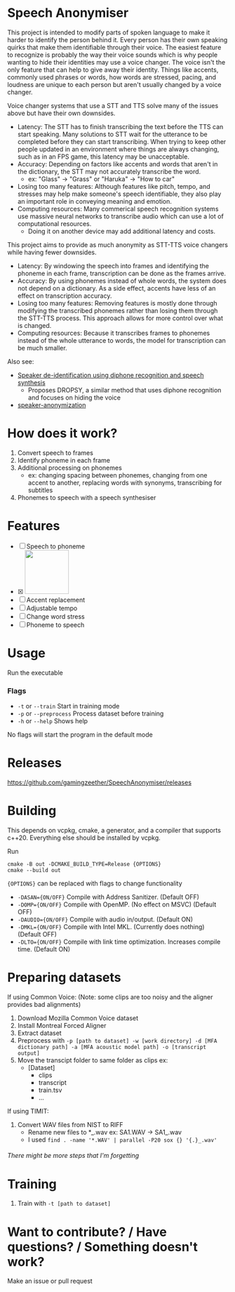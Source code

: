 # Speech Anonymiser

This project is intended to modify parts of spoken language to make it harder to identify the person behind it. Every person has their own speaking quirks that make them identifiable through their voice. The easiest feature to recognize is probably the way their voice sounds which is why people wanting to hide their identities may use a voice changer. The voice isn't the only feature that can help to give away their identity. Things like accents, commonly used phrases or words, how words are stressed, pacing, and loudness are unique to each person but aren't usually changed by a voice changer. 

Voice changer systems that use a STT and TTS solve many of the issues above but have their own downsides. 
- Latency: The STT has to finish transcribing the text before the TTS can start speaking. Many solutions to STT wait for the utterance to be completed before they can start transcribing. When trying to keep other people updated in an environment where things are always changing, such as in an FPS game, this latency may be unacceptable.
- Accuracy: Depending on factors like accents and words that aren't in the dictionary, the STT may not accurately transcribe the word. 
    - ex: "Glass" -> "Grass" or "Haruka" -> "How to car"
- Losing too many features: Although features like pitch, tempo, and stresses may help make someone's speech identifiable, they also play an important role in conveying meaning and emotion. 
- Computing resources: Many commerical speech recognition systems use massive neural networks to transcribe audio which can use a lot of computational resources.
    - Doing it on another device may add additional latency and costs. 

This project aims to provide as much anonymity as STT-TTS voice changers while having fewer downsides.
- Latency: By windowing the speech into frames and identifying the phoneme in each frame, transcription can be done as the frames arrive.
- Accuracy: By using phonemes instead of whole words, the system does not depend on a dictionary. As a side effect, accents have less of an effect on transcription accuracy.
- Losing too many features: Removing features is mostly done through modifying the transcribed phonemes rather than losing them through the STT-TTS process. This approach allows for more control over what is changed.
- Computing resources: Because it transcribes frames to phonemes instead of the whole utterance to words, the model for transcription can be much smaller.

Also see: 
- [Speaker de-identification using diphone recognition and speech synthesis](https://lmi.fe.uni-lj.si/wp-content/uploads/2023/05/Speakerde-identificationusingdiphonerecognitionandspeechsynthesis.pdf)
  - Proposes DROPSY, a similar method that uses diphone recognition and focuses on hiding the voice
- [speaker-anonymization](https://github.com/digitalphonetics/speaker-anonymization)

# How does it work?

1. Convert speech to frames
1. Identify phoneme in each frame
1. Additional processing on phonemes
    - ex: changing spacing between phonemes, changing from one accent to another, replacing words with synonyms, transcribing for subtitles
1. Phonemes to speech with a speech synthesiser

# Features

- [ ] Speech to phoneme
- [x] <img src="https://media1.tenor.com/m/-QWKmyICTLcAAAAd/cuh-guh.gif" height="100">
- [ ] Accent replacement
- [ ] Adjustable tempo
- [ ] Change word stress
- [ ] Phoneme to speech

# Usage

Run the executable
### Flags
- `-t` or `--train` Start in training mode
- `-p` or `--preprocess` Process dataset before training
- `-h` or `--help` Shows help

No flags will start the program in the default mode

# Releases

https://github.com/gamingzeether/SpeechAnonymiser/releases

# Building
This depends on vcpkg, cmake, a generator, and a compiler that supports c++20.
Everything else should be installed by vcpkg.

Run
```
cmake -B out -DCMAKE_BUILD_TYPE=Release {OPTIONS}
cmake --build out
```
`{OPTIONS}` can be replaced with flags to change functionality
- `-DASAN={ON/OFF}` Compile with Address Sanitizer. (Default OFF)
- `-DOMP={ON/OFF}` Compile with OpenMP. (No effect on MSVC) (Default OFF)
- `-DAUDIO={ON/OFF}` Compile with audio in/output. (Default ON)
- `-DMKL={ON/OFF}` Compile with Intel MKL. (Currently does nothing) (Default OFF)
- `-DLTO={ON/OFF}` Compile with link time optimization. Increases compile time. (Default ON)

# Preparing datasets

If using Common Voice: (Note: some clips are too noisy and the aligner provides bad alignments)
1. Download Mozilla Common Voice dataset
1. Install Montreal Forced Aligner
1. Extract dataset
1. Preprocess with `-p [path to dataset] -w [work directory] -d [MFA dictionary path] -a [MFA acoustic model path] -o [transcript output]`
1. Move the transcipt folder to same folder as clips ex:
    - [Dataset]
        - clips
        - transcript
        - train.tsv
        - ...

If using TIMIT:
1. Convert WAV files from NIST to RIFF
    - Rename new files to *\_.wav ex: SA1.WAV -> SA1\_.wav
    - I used `find . -name '*.WAV' | parallel -P20 sox {} '{.}_.wav'`

###### *There might be more steps that I'm forgetting*

# Training

1. Train with `-t [path to dataset]`

# Want to contribute? / Have questions? / Something doesn't work?

Make an issue or pull request